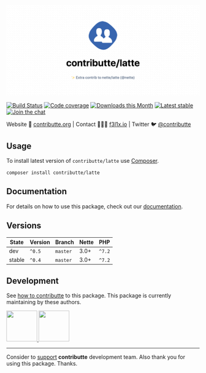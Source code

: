![](.docs/download2.png)

[![Build Status](https://img.shields.io/travis/contributte/latte.svg?style=flat-square)](https://travis-ci.org/contributte/latte)
[![Code coverage](https://img.shields.io/coveralls/contributte/latte.svg?style=flat-square)](https://coveralls.io/r/contributte/latte)
[![Downloads this Month](https://img.shields.io/packagist/dm/contributte/latte.svg?style=flat-square)](https://packagist.org/packages/contributte/latte)
[![Latest stable](https://img.shields.io/packagist/v/contributte/latte.svg?style=flat-square)](https://packagist.org/packages/contributte/latte)
[![Join the chat](https://img.shields.io/gitter/room/contributte/contributte.svg?style=flat-square)](http://bit.ly/ctteg)

<p>
Website 🚀 <a href="https://contributte.org">contributte.org</a> | Contact 👨🏻‍💻 <a href="https://f3l1x.io">f3l1x.io</a> | Twitter 🐦 <a href="https://twitter.com/contributte">@contributte</a>
</p>

## Usage

To install latest version of `contributte/latte` use [Composer](https://getcomposer.com).

```
composer install contributte/latte
```

## Documentation

For details on how to use this package, check out our [documentation](.docs).

## Versions

| State       | Version | Branch   | Nette | PHP     |
|-------------|---------|----------|-------|---------|
| dev         | `^0.5`  | `master` | 3.0+  | `^7.2`  |
| stable      | `^0.4`  | `master` | 3.0+  | `^7.2`  |

## Development

See [how to contributte](https://contributte.org) to this package. This package is currently maintaining by these authors.

<a href="https://github.com/f3l1x">
    <img width="80" height="80" src="https://avatars2.githubusercontent.com/u/538058?v=3&s=80">
</a>
<a href="https://github.com/mabar">
    <img width="80" height="80" src="https://avatars0.githubusercontent.com/u/20974277?s=80&v=4">
</a>

-----

Consider to [support](https://contributte.com/partners) **contributte** development team.
Also thank you for using this package. Thanks.
